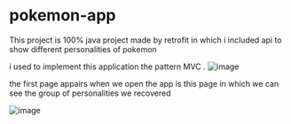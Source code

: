 # pokemon-app

This project is 100% java project made by retrofit in which i included api to show different personalities of pokemon 

i used to implement this application the pattern MVC .
![image](https://user-images.githubusercontent.com/106548290/232314323-32afac7c-2941-480c-8d07-506fff4670e2.png)

the first page appairs when we open the app is this page in which we can see the group of personalities we recovered

![image](https://user-images.githubusercontent.com/106548290/232314699-cb4b8050-fefc-4d35-a6eb-47139ce2a064.png)






